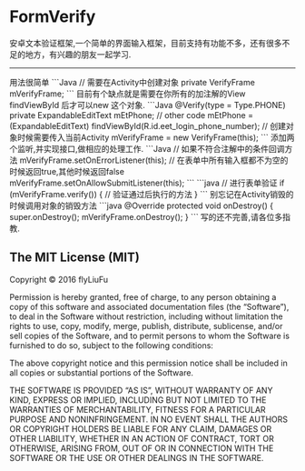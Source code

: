 # FormVerify
安卓文本验证框架,一个简单的界面输入框架，目前支持有功能不多，还有很多不足的地方，有兴趣的朋友一起学习.
<hr>
用法很简单
```Java
    // 需要在Activity中创建对象
    private VerifyFrame mVerifyFrame;
```
目前有个缺点就是需要在你所有的加注解的View findViewById 后才可以new 这个对象.
```Java
    @Verify(type = Type.PHONE)
    private ExpandableEditText mEtPhone;
    // other code
    mEtPhone = (ExpandableEditText) findViewById(R.id.eet_login_phone_number);
    // 创建对象时候需要传入当前Activity
    mVerifyFrame = new VerifyFrame(this);
```
添加两个监听,并实现接口,做相应的处理工作.
```Java
    // 如果不符合注解中的条件回调方法
    mVerifyFrame.setOnErrorListener(this);
    // 在表单中所有输入框都不为空的时候返回true,其他时候返回false
    mVerifyFrame.setOnAllowSubmitListener(this);
```
```java
    // 进行表单验证
    if (mVerifyFrame.verify()) {
        // 验证通过后执行的方法
    }
```
别忘记在Activity销毁的时候调用对象的销毁方法
```java
    @Override
    protected void onDestroy() {
        super.onDestroy();
        mVerifyFrame.onDestroy();
    }
```
写的还不完善,请各位多指教.

The MIT License (MIT)
---
Copyright © 2016 flyLiuFu

Permission is hereby granted, free of charge, to any person obtaining a copy of this software and associated documentation files (the “Software”), to deal in the Software without restriction, including without limitation the rights to use, copy, modify, merge, publish, distribute, sublicense, and/or sell copies of the Software, and to permit persons to whom the Software is furnished to do so, subject to the following conditions:

The above copyright notice and this permission notice shall be included in all copies or substantial portions of the Software.

THE SOFTWARE IS PROVIDED “AS IS”, WITHOUT WARRANTY OF ANY KIND, EXPRESS OR IMPLIED, INCLUDING BUT NOT LIMITED TO THE WARRANTIES OF MERCHANTABILITY, FITNESS FOR A PARTICULAR PURPOSE AND NONINFRINGEMENT. IN NO EVENT SHALL THE AUTHORS OR COPYRIGHT HOLDERS BE LIABLE FOR ANY CLAIM, DAMAGES OR OTHER LIABILITY, WHETHER IN AN ACTION OF CONTRACT, TORT OR OTHERWISE, ARISING FROM, OUT OF OR IN CONNECTION WITH THE SOFTWARE OR THE USE OR OTHER DEALINGS IN THE SOFTWARE.